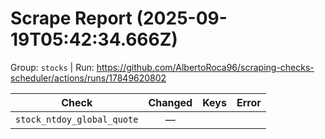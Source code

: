 # Scrape Report (2025-09-19T05:42:34.666Z)

Group: `stocks`  |  Run: https://github.com/AlbertoRoca96/scraping-checks-scheduler/actions/runs/17849620802

| Check | Changed | Keys | Error |
|---|:---:|:--|:--|
| `stock_ntdoy_global_quote` | — |  |  |
